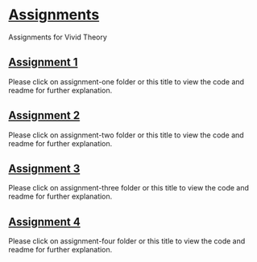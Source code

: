 # [Assignments](https://github.com/rutvikshah28/Assignments/)
Assignments for Vivid Theory

## [Assignment 1](https://github.com/rutvikshah28/Assignments/tree/main/assignment-one)
Please click on assignment-one folder or this title to view the code and readme for further explanation.

## [Assignment 2](https://github.com/rutvikshah28/Assignments/tree/main/assignment-two)
Please click on assignment-two folder or this title to view the code and readme for further explanation.

## [Assignment 3](https://github.com/rutvikshah28/Assignments/tree/main/assignment-three)
Please click on assignment-three folder or this title to view the code and readme for further explanation.

## [Assignment 4](https://github.com/rutvikshah28/Assignments/tree/main/assignment-four)
Please click on assignment-four folder or this title to view the code and readme for further explanation. 
